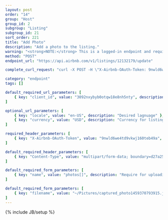 ```yaml
---
layout: post
order: "14"
group: "Host"
group_id: 2
subgroup: "Listing"
subgroup_id: 21
sort_order: 221
title: "Add Photo"
description: "Add a photo to the listing."
warning: "<strong>NOTE:</strong> This is a logged-in endpoint and requires an <strong>access_token</strong>. See <a href=\"#login-by-email\">Login Endpoints.</a>"
method: "POST"
endpoint_url: "https://api.airbnb.com/v1/listings/12132179/update"

complete_curl_request: "curl -X POST -H \"X-Airbnb-OAuth-Token: 9nwld6we4td9vkwj160teb49a\" -H \"Content-Type: multipart/form-data; boundary=d27a2537-d9c1-40e4-b1f9-209eb38d45ff\" -F name=\"photos[]\" -F filename=\"~/Pictures/captured_photo1459370793915.jpg\" https://api.airbnb.com/v1/listings/12132179/update?client_id=3092nxybyb0otqw18e8nh5nty&locale=en-US&currency=USD"

category: "endpoint"
tags: []

default_required_url_parameters: [
	{ key: "client_id", value: "3092nxybyb0otqw18e8nh5nty", description: "API Key" }
]

optional_url_parameters: [
	{ key: "locale", value: "en-US", description: "Desired lagnuage" },
	{ key: "currency", value: "USD", description: "Currency for listings" }
]

required_header_parameters: [
	{ key: "X-Airbnb-OAuth-Token", value: "9nwld6we4td9vkwj160teb49a", description: "Airbnb auth token (from auth-ing with login endpoints)" }
]

default_required_header_parameters: [
	{ key: "Content-Type", value: "multipart/form-data; boundary=d27a2537-d9c1-40e4-b1f9-209eb38d45ff", description: "Content type" }
]

default_required_form_parameters: [
	{ key: "name", value: "photos[]", description: "Require for uploading picture" }
]

default_required_form_parameters: [
	{ key: "filename", value: "~/Pictures/captured_photo1459370793915.jpg", description: "Filename location" }
]
---
```

{% include JB/setup %}
